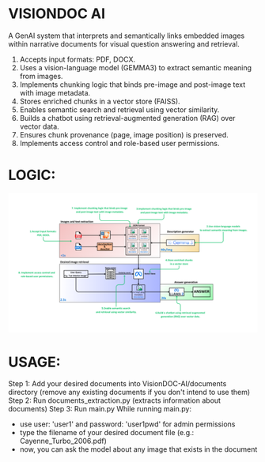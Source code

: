 # VISIONDOC AI
A GenAI system that interprets and semantically links embedded images within narrative documents for visual question answering and retrieval.

1.	Accepts input formats: PDF, DOCX.
2.	Uses a vision-language model (GEMMA3) to extract semantic meaning from images.
3.	Implements chunking logic that binds pre-image and post-image text with image metadata.
4.	Stores enriched chunks in a vector store (FAISS).
5.	Enables semantic search and retrieval using vector similarity.
6.	Builds a chatbot using retrieval-augmented generation (RAG) over vector data.
7.	Ensures chunk provenance (page, image position) is preserved.
8.	Implements access control and role-based user permissions.

# LOGIC:
![Workflow Image](workflow.png)

# USAGE:

Step 1: Add your desired documents into VisionDOC-AI/documents directory (remove any existing documents if you don't intend to use them)
Step 2: Run documents_extraction.py (extracts information about documents)
Step 3: Run main.py
While running main.py:
- use user: 'user1' and password: 'user1pwd' for admin permissions
- type the filename of your desired document file (e.g.: Cayenne_Turbo_2006.pdf)
- now, you can ask the model about any image that exists in the document
